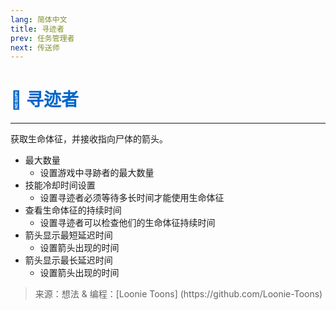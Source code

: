 ```yaml
---
lang: 简体中文
title: 寻迹者
prev: 任务管理者
next: 传送师
---
```


# <font color="#0066cc">👣 <b>寻迹者</b></font> <Badge text="Basic" type="tip" vertical="middle"/>

***

获取生命体征，并接收指向尸体的箭头。

- 最大数量
  - 设置游戏中寻跡者的最大数量
- 技能冷却时间设置
  - 设置寻迹者必须等待多长时间才能使用生命体征
- 查看生命体征的持续时间
  - 设置寻迹者可以检查他们的生命体征持续时间
- 箭头显示最短延迟时间
  - 设置箭头出现的时间
- 箭头显示最长延迟时间
  - 设置箭头出现的时间

> 来源：想法 & 编程：[Loonie Toons]
> (https\://github.com/Loonie-Toons)
